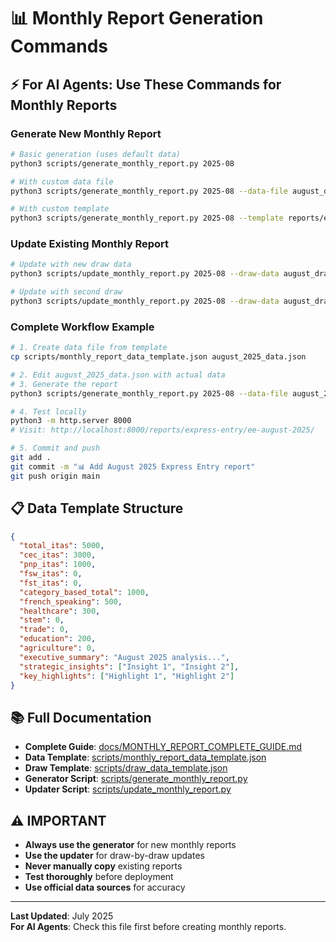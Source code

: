 # 📊 Monthly Report Generation Commands

## ⚡ **For AI Agents: Use These Commands for Monthly Reports**

### **Generate New Monthly Report**
```bash
# Basic generation (uses default data)
python3 scripts/generate_monthly_report.py 2025-08

# With custom data file
python3 scripts/generate_monthly_report.py 2025-08 --data-file august_data.json

# With custom template
python3 scripts/generate_monthly_report.py 2025-08 --template reports/express-entry/ee-july-2025/index.html
```

### **Update Existing Monthly Report**
```bash
# Update with new draw data
python3 scripts/update_monthly_report.py 2025-08 --draw-data august_draw_1.json

# Update with second draw
python3 scripts/update_monthly_report.py 2025-08 --draw-data august_draw_2.json
```

### **Complete Workflow Example**
```bash
# 1. Create data file from template
cp scripts/monthly_report_data_template.json august_2025_data.json

# 2. Edit august_2025_data.json with actual data
# 3. Generate the report
python3 scripts/generate_monthly_report.py 2025-08 --data-file august_2025_data.json

# 4. Test locally
python3 -m http.server 8000
# Visit: http://localhost:8000/reports/express-entry/ee-august-2025/

# 5. Commit and push
git add .
git commit -m "📊 Add August 2025 Express Entry report"
git push origin main
```

## 📋 **Data Template Structure**
```json
{
  "total_itas": 5000,
  "cec_itas": 3000,
  "pnp_itas": 1000,
  "fsw_itas": 0,
  "fst_itas": 0,
  "category_based_total": 1000,
  "french_speaking": 500,
  "healthcare": 300,
  "stem": 0,
  "trade": 0,
  "education": 200,
  "agriculture": 0,
  "executive_summary": "August 2025 analysis...",
  "strategic_insights": ["Insight 1", "Insight 2"],
  "key_highlights": ["Highlight 1", "Highlight 2"]
}
```

## 📚 **Full Documentation**
- **Complete Guide**: [docs/MONTHLY_REPORT_COMPLETE_GUIDE.md](docs/MONTHLY_REPORT_COMPLETE_GUIDE.md)
- **Data Template**: [scripts/monthly_report_data_template.json](scripts/monthly_report_data_template.json)
- **Draw Template**: [scripts/draw_data_template.json](scripts/draw_data_template.json)
- **Generator Script**: [scripts/generate_monthly_report.py](scripts/generate_monthly_report.py)
- **Updater Script**: [scripts/update_monthly_report.py](scripts/update_monthly_report.py)

## ⚠️ **IMPORTANT**
- **Always use the generator** for new monthly reports
- **Use the updater** for draw-by-draw updates
- **Never manually copy** existing reports
- **Test thoroughly** before deployment
- **Use official data sources** for accuracy

---
**Last Updated**: July 2025  
**For AI Agents**: Check this file first before creating monthly reports. 